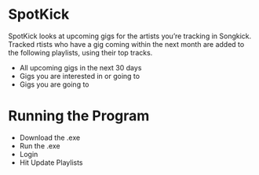 # SpotKick
SpotKick looks at upcoming gigs for the artists you’re tracking in Songkick. Tracked rtists who have a gig coming within the next month are added to the following playlists, using their top tracks. 
- All upcoming gigs in the next 30 days
- Gigs you are interested in or going to
- Gigs you are going to

# Running the Program
- Download the .exe
- Run the .exe
- Login
- Hit Update Playlists
